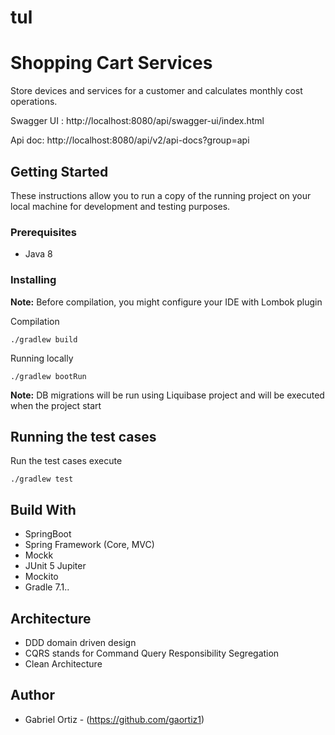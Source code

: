 # tul
# Shopping Cart Services 

Store devices and services for a customer and calculates monthly cost operations.


Swagger UI : http://localhost:8080/api/swagger-ui/index.html

Api doc: http://localhost:8080/api/v2/api-docs?group=api
## Getting Started

These instructions allow you to run a copy of the running project on your local machine for development and testing purposes.
### Prerequisites

- Java 8

### Installing

**Note:** Before compilation, you might configure your IDE with Lombok plugin

Compilation

```
./gradlew build
```

Running locally

```
./gradlew bootRun
```

**Note:** DB migrations will be run using Liquibase project and will be executed when the project start


## Running the test cases

Run the test cases execute

```
./gradlew test
```


## Build With

- SpringBoot
- Spring Framework (Core, MVC)
- Mockk
- JUnit 5 Jupiter
- Mockito
- Gradle 7.1..

## Architecture
- DDD domain driven design
- CQRS stands for Command Query Responsibility Segregation
- Clean Architecture 

## Author

- Gabriel Ortiz - (https://github.com/gaortiz1)
